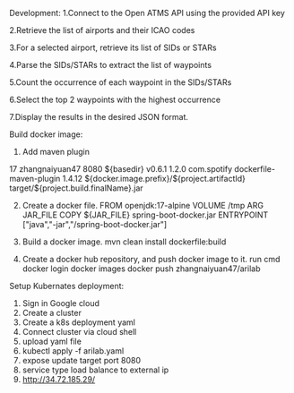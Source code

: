 Development:
1.Connect to the Open ATMS API using the provided API key

2.Retrieve the list of airports and their ICAO codes

3.For a selected airport, retrieve its list of SIDs or STARs

4.Parse the SIDs/STARs to extract the list of waypoints

5.Count the occurrence of each waypoint in the SIDs/STARs

6.Select the top 2 waypoints with the highest occurrence

7.Display the results in the desired JSON format.


Build docker image:
1. Add maven plugin
<properties>
   <java.version>17</java.version>
   <docker.image.prefix>zhangnaiyuan47</docker.image.prefix>
   <docker.image.exposed.port>8080</docker.image.exposed.port>
   <docker.image.dockerfile.dir>${basedir}</docker.image.dockerfile.dir>
   <docker.image.dockerize.version>v0.6.1</docker.image.dockerize.version>
   <docker.plugin.version>1.2.0</docker.plugin.version>
</properties>

<!-- dockerfile maven plugin -->
<plugin>
   <groupId>com.spotify</groupId>
   <artifactId>dockerfile-maven-plugin</artifactId>
   <version>1.4.12</version>
   <configuration>
      <repository>${docker.image.prefix}/${project.artifactId}</repository>
      <buildArgs>
         <JAR_FILE>target/${project.build.finalName}.jar</JAR_FILE>
      </buildArgs>
   </configuration>
</plugin>
<!-- dockerfile maven plugin -->

2. Create a docker file.
FROM openjdk:17-alpine
VOLUME /tmp
ARG JAR_FILE
COPY ${JAR_FILE} spring-boot-docker.jar
ENTRYPOINT ["java","-jar","/spring-boot-docker.jar"]

3. Build a docker image.
mvn clean install dockerfile:build

4. Create a docker hub repository, and push docker image to it.
run cmd
docker login
docker images
docker push zhangnaiyuan47/arilab


Setup Kubernates deployment:
1. Sign in Google cloud
2. Create a cluster
3. Create a k8s deployment yaml
4. Connect cluster via cloud shell
5. upload yaml file
6. kubectl apply -f arilab.yaml
7. expose update target port 8080
8. service type load balance to external ip
9. http://34.72.185.29/
